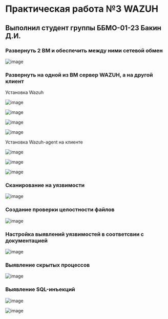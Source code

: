 # Практическая работа №3 WAZUH
## Выполнил студент группы ББМО-01-23 Бакин Д.И.
### Развернуть 2 ВМ и обеспечить между ними сетевой обмен

![image](https://github.com/user-attachments/assets/c0b41e90-b5e2-4b18-8691-52cc6da2de61)

### Развернуть на одной из ВМ сервер WAZUH, а на другой клиент

Установка Wazuh

![image](https://github.com/user-attachments/assets/7350a3cd-22c5-4fb3-bf68-1e7fa49ae327)

![image](https://github.com/user-attachments/assets/4431b9b2-96f0-46d6-a7f9-fce4f68aaebe)

![image](https://github.com/user-attachments/assets/4bc3e023-ea69-4d56-8900-b62eb0618262)

![image](https://github.com/user-attachments/assets/a6e10d44-3306-4fb7-9b51-d2dbd18fedb4)

Установка Wazuh-agent на клиенте

![image](https://github.com/user-attachments/assets/0a7ee30d-60d8-4c78-be56-5b789ce509f0)

![image](https://github.com/user-attachments/assets/f505c754-bab9-4aa2-852e-0631eba69f81)

![image](https://github.com/user-attachments/assets/d56a77e2-3cd6-4220-ada3-2b59d5dbb6c1)

### Сканирование на уязвимости

![image](https://github.com/user-attachments/assets/b0efb5d1-7bc5-4379-ab79-12efd9551224)

### Создание проверки целостности файлов

![image](https://github.com/user-attachments/assets/88e0af8d-aede-4bc6-afd2-38527bab4372)

### Настройка выявлений уязвимостей в соответсвии с документацией

![image](https://github.com/user-attachments/assets/6e2cabf4-b9a6-4baf-a43b-3b4ad6cecd14)

### Выявление скрытых процессов

![image](https://github.com/user-attachments/assets/7060691b-3400-4d3d-b4af-f854d9482746)

### Выявление SQL-инъекций

![image](https://github.com/user-attachments/assets/c5e37314-2e00-4d3f-b7a3-cba57d0a8b38)

![image](https://github.com/user-attachments/assets/e72d2cfd-ecfb-421a-b5ad-f30f75e399dc)












